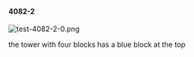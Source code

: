 #### 4082-2
![test-4082-2-0.png](https://github.com/lil-lab/nlvr/raw/master/nlvr/test/images/3/test-4082-2-0.png "test-4082-2-0.png")

the tower with four blocks has a blue block at the top